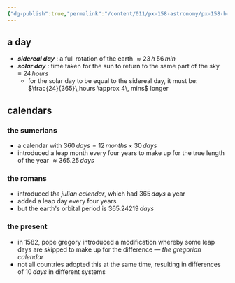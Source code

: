 ```yaml
---
{"dg-publish":true,"permalink":"/content/011/px-158-astronomy/px-158-b-the-celestial-sphere/px-158-b3-measuring-time/","created":"2024-11-25T10:50:32.000+00:00","updated":"2024-11-26T20:12:59.903+00:00"}
---
```


## a day
- ***sidereal day*** : a full rotation of the earth $\approx 23 \,h \; 56\,min$
- ***solar day*** : time taken for the sun to return to the same part of the sky $\equiv 24 \,hours$ 
	- for the solar day to be equal to the sidereal day, it must be: $\frac{24}{365}\,hours \approx 4\, mins$ longer

## calendars
### the sumerians
- a calendar with $360\,days = 12\,months \times 30\,days$
- introduced a leap month every four years to make up for the true length of the year $\approx 365.25\,days$
### the romans
- introduced *the julian calendar*, which had $365\,days$ a year
- added a leap day every four years
- but the earth's orbital period is $365.24219\,days$
### the present
- in $1582$, pope gregory introduced a modification whereby some leap days are skipped to make up for the difference — *the gregorian calendar*
- not all countries adopted this at the same time, resulting in differences of $10\,days$ in different systems
